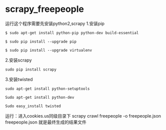 # scrapy_freepeople
运行这个程序需要先安装python2,scrapy
1.安装pip

    $ sudo apt-get install python-pip python-dev build-essential

    $ sudo pip install --upgrade pip

    $ sudo pip install --upgrade virtualenv
    
2.安装scrapy

    sudo pip install scrapy
    
3.安装twisted

    sudo apt-get install python-setuptools

    Sudo apt-get install python-dev

    Sudo easy_install twisted
    
运行：进入cookies.us同级目录下
  scrapy crawl freepeople -o freepeople.json
freepeople.json 就是最终生成的结果文件
